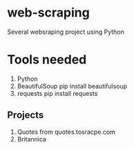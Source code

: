 # web-scraping
Several websraping project using Python

# Tools needed
1. Python
2. BeautifulSoup pip install beautifulsoup
3. requests   pip install requests

## Projects
1. Quotes from quotes.tosracpe.com
2. Britannica 
